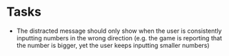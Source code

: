 # Tasks
* The distracted message should only show when the user is consistently inputting numbers in the wrong direction (e.g. the game is reporting that the number is bigger, yet the user keeps inputting smaller numbers)
